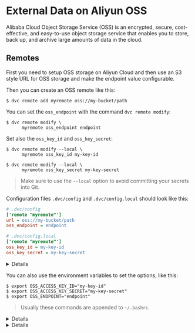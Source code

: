 # External Data on Aliyun OSS

Alibaba Cloud Object Storage Service (OSS) is an encrypted, secure,
cost-effective, and easy-to-use object storage service that enables you to
store, back up, and archive large amounts of data in the cloud.

## Remotes

First you need to setup OSS storage on Aliyun Cloud and then use an S3 style URL
for OSS storage and make the endpoint value configurable.

Then you can create an OSS remote like this:

```dvc
$ dvc remote add myremote oss://my-bucket/path
```

You can set the `oss_endpoint` with the command `dvc remote modify`:

```dvc
$ dvc remote modify \
      myremote oss_endpoint endpoint
```

Set also the `oss_key_id` and `oss_key_secret`:

```dvc
$ dvc remote modify --local \
      myremote oss_key_id my-key-id

$ dvc remote modify --local \
      myremote oss_key_secret my-key-secret
```

> Make sure to use the `--local` option to avoid committing your secrets into
> Git.

Configuration files `.dvc/config` and `.dvc/config.local` should look like this:

```ini
# .dvc/config
['remote "myremote"']
url = oss://my-bucket/path
oss_endpoint = endpoint
```

```ini
# .dvc/config.local
['remote "myremote"']
oss_key_id = my-key-id
oss_key_secret = my-key-secret
```

<details>

### Details: Aliyun OSS available options

- `oss_key_id` - OSS key id to use to access a remote.

  ```dvc
  $ dvc remote modify --local \
        myremote oss_key_id my-key-id
  ```

- `oss_key_secret` - OSS secret key for authorizing access into a remote.

  ```dvc
  $ dvc remote modify --local \
        myremote oss_key_secret my-key-secret
  ```

- `oss_endpoint` - OSS endpoint values for accessing remote container.

  ```dvc
  $ dvc remote modify \
        myremote oss_endpoint endpoint
  ```

</details>

You can also use the environment variables to set the options, like this:

```dvc
$ export OSS_ACCESS_KEY_ID="my-key-id"
$ export OSS_ACCESS_KEY_SECRET="my-key-secret"
$ export OSS_ENDPOINT="endpoint"
```

> Usually these commands are appended to `~/.bashrc`.

<details>

### Use OSS as a DVC Storage

To use OSS as a DVC storage we should create a _default_ remote with the option
`-d, --default`, like this:

```dvc
$ export OSS_ACCESS_KEY_ID="my-key-id"
$ export OSS_ACCESS_KEY_SECRET="my-key-secret"
$ export OSS_ENDPOINT="endpoint"

$ dvc remote add --default storage oss://my-bucket/dvc-storage
Setting 'storage' as a default remote.
```

The configuration file `.dvc/config` should have a content like this:

```ini
['remote "storage"']
url = oss://my-bucket/dvc-storage
[core]
remote = storage
```

</details>

<details>

### Test your OSS storage using docker

Start a container running an OSS emulator.

```dvc
$ git clone https://github.com/nanaya-tachibana/oss-emulator.git
$ docker image build -t oss:1.0 oss-emulator
$ docker run --detach -p 8880:8880 --name oss-emulator oss:1.0
```

Setup environment variables.

```dvc
$ export OSS_BUCKET='my-bucket'
$ export OSS_ENDPOINT='localhost:8880'
$ export OSS_ACCESS_KEY_ID='AccessKeyID'
$ export OSS_ACCESS_KEY_SECRET='AccessKeySecret'
```

> Uses default key id and key secret when they are not given, which gives read
> access to public read bucket and public bucket.

</details>
